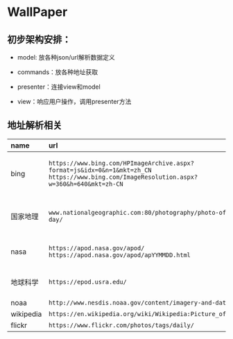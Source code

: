 # WallPaper

## 初步架构安排：
* model: 放各种json/url解析数据定义
* commands：放各种地址获取

* presenter：连接view和model

* view：响应用户操作，调用presenter方法

## 地址解析相关
| name      | url                                                                      | note                                                                                                         |
| :-------- | :----------------------------------------------------------------------- | :------------------------------------------------------------------------------------------------------------------ |
| bing      | `https://www.bing.com/HPImageArchive.aspx?format=js&idx=0&n=1&mkt=zh_CN`<br/>`https://www.bing.com/ImageResolution.aspx?w=360&h=640&mkt=zh-CN` | n:数量，mkt:可省略 [参见](https://stackoverflow.com/questions/10639914/is-there-a-way-to-get-bings-photo-of-the-day)</br>第二个链接貌似是bing提供的其他大小图片w&h参数，返回html里面有链接 |
| 国家地理   | `www.nationalgeographic.com:80/photography/photo-of-the-day/`               | 第三方[api](https://api-cn.berryapi.net/docs.html)画质lj</br>解析html：<meta property="og:image" content=           |
| nasa      | `https://apod.nasa.gov/apod/`</br>`https://apod.nasa.gov/apod/apYYMMDD.html` | 解析html:`<a href=\"(image/.*)\"`<br/>rss提取                                                                   |
| 地球科学   | `https://epod.usra.edu/`                                                  | 解析:`://epod.usra.edu/.a/*-pi`                                                                                |
| noaa      | `http://www.nesdis.noaa.gov/content/imagery-and-data`                       |                                                                                                              |
| wikipedia | `https://en.wikipedia.org/wiki/Wikipedia:Picture_of_the_day`                |                                                                                                              |
| flickr    | `https://www.flickr.com/photos/tags/daily/`                                |                                                                                                              |


